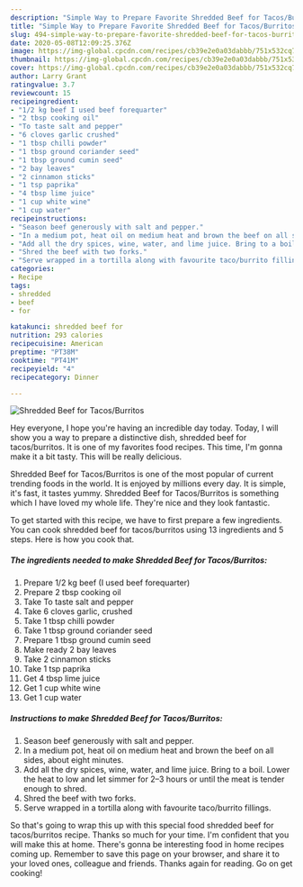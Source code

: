 ```yaml
---
description: "Simple Way to Prepare Favorite Shredded Beef for Tacos/Burritos"
title: "Simple Way to Prepare Favorite Shredded Beef for Tacos/Burritos"
slug: 494-simple-way-to-prepare-favorite-shredded-beef-for-tacos-burritos
date: 2020-05-08T12:09:25.376Z
image: https://img-global.cpcdn.com/recipes/cb39e2e0a03dabbb/751x532cq70/shredded-beef-for-tacosburritos-recipe-main-photo.jpg
thumbnail: https://img-global.cpcdn.com/recipes/cb39e2e0a03dabbb/751x532cq70/shredded-beef-for-tacosburritos-recipe-main-photo.jpg
cover: https://img-global.cpcdn.com/recipes/cb39e2e0a03dabbb/751x532cq70/shredded-beef-for-tacosburritos-recipe-main-photo.jpg
author: Larry Grant
ratingvalue: 3.7
reviewcount: 15
recipeingredient:
- "1/2 kg beef I used beef forequarter"
- "2 tbsp cooking oil"
- "To taste salt and pepper"
- "6 cloves garlic crushed"
- "1 tbsp chilli powder"
- "1 tbsp ground coriander seed"
- "1 tbsp ground cumin seed"
- "2 bay leaves"
- "2 cinnamon sticks"
- "1 tsp paprika"
- "4 tbsp lime juice"
- "1 cup white wine"
- "1 cup water"
recipeinstructions:
- "Season beef generously with salt and pepper."
- "In a medium pot, heat oil on medium heat and brown the beef on all sides, about eight minutes."
- "Add all the dry spices, wine, water, and lime juice. Bring to a boil. Lower the heat to low and let simmer for 2–3 hours or until the meat is tender enough to shred."
- "Shred the beef with two forks."
- "Serve wrapped in a tortilla along with favourite taco/burrito fillings."
categories:
- Recipe
tags:
- shredded
- beef
- for

katakunci: shredded beef for 
nutrition: 293 calories
recipecuisine: American
preptime: "PT38M"
cooktime: "PT41M"
recipeyield: "4"
recipecategory: Dinner

---
```



![Shredded Beef for Tacos/Burritos](https://img-global.cpcdn.com/recipes/cb39e2e0a03dabbb/751x532cq70/shredded-beef-for-tacosburritos-recipe-main-photo.jpg)

Hey everyone, I hope you're having an incredible day today. Today, I will show you a way to prepare a distinctive dish, shredded beef for tacos/burritos. It is one of my favorites food recipes. This time, I'm gonna make it a bit tasty. This will be really delicious.



Shredded Beef for Tacos/Burritos is one of the most popular of current trending foods in the world. It is enjoyed by millions every day. It is simple, it's fast, it tastes yummy. Shredded Beef for Tacos/Burritos is something which I have loved my whole life. They're nice and they look fantastic.


To get started with this recipe, we have to first prepare a few ingredients. You can cook shredded beef for tacos/burritos using 13 ingredients and 5 steps. Here is how you cook that.

<!--inarticleads1-->

##### The ingredients needed to make Shredded Beef for Tacos/Burritos:

1. Prepare 1/2 kg beef (I used beef forequarter)
1. Prepare 2 tbsp cooking oil
1. Take To taste salt and pepper
1. Take 6 cloves garlic, crushed
1. Take 1 tbsp chilli powder
1. Take 1 tbsp ground coriander seed
1. Prepare 1 tbsp ground cumin seed
1. Make ready 2 bay leaves
1. Take 2 cinnamon sticks
1. Take 1 tsp paprika
1. Get 4 tbsp lime juice
1. Get 1 cup white wine
1. Get 1 cup water




<!--inarticleads2-->

##### Instructions to make Shredded Beef for Tacos/Burritos:

1. Season beef generously with salt and pepper.
1. In a medium pot, heat oil on medium heat and brown the beef on all sides, about eight minutes.
1. Add all the dry spices, wine, water, and lime juice. Bring to a boil. Lower the heat to low and let simmer for 2–3 hours or until the meat is tender enough to shred.
1. Shred the beef with two forks.
1. Serve wrapped in a tortilla along with favourite taco/burrito fillings.




So that's going to wrap this up with this special food shredded beef for tacos/burritos recipe. Thanks so much for your time. I'm confident that you will make this at home. There's gonna be interesting food in home recipes coming up. Remember to save this page on your browser, and share it to your loved ones, colleague and friends. Thanks again for reading. Go on get cooking!
